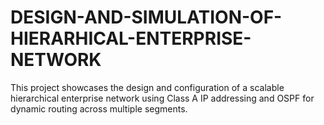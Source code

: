# DESIGN-AND-SIMULATION-OF-HIERARHICAL-ENTERPRISE-NETWORK
This project showcases the design and configuration of a scalable hierarchical enterprise network using Class A IP addressing and OSPF for dynamic routing across multiple segments.         
